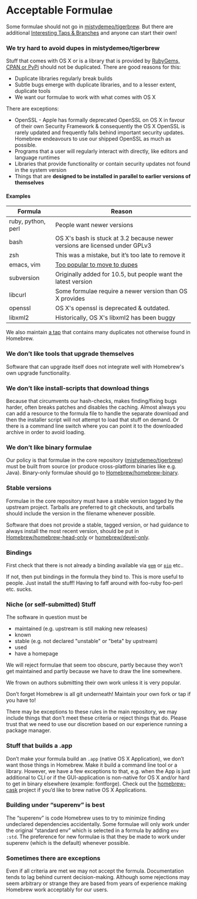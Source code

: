 # Acceptable Formulae
Some formulae should not go in
[mistydemeo/tigerbrew](https://github.com/mistydemeo/tigerbrew). But there are
additional [Interesting Taps & Branches](Interesting-Taps-&-Branches.md) and anyone can start their
own!

### We try hard to avoid dupes in mistydemeo/tigerbrew
Stuff that comes with OS X or is a library that is provided by
[RubyGems, CPAN or PyPi](https://github.com/mistydemeo/tigerbrew/blob/master/share/doc/homebrew/Gems,-Eggs-and-Perl-Modules.md)
should not be duplicated. There are good reasons for this:

* Duplicate libraries regularly break builds
* Subtle bugs emerge with duplicate libraries, and to a lesser extent,
duplicate tools
* We want our formulae to work with what comes with OS X

There are exceptions:

* OpenSSL - Apple has formally deprecated OpenSSL on OS X in favour of their own Security Framework
  & consequently the OS X OpenSSL is rarely updated and frequently falls behind important security updates.
  Homebrew endeavours to use our shipped OpenSSL as much
   as possible.
* Programs that a user will regularly interact with directly, like editors and
  language runtimes
* Libraries that provide functionality or contain security updates not found in
  the system version
* Things that are **designed to be installed in parallel to earlier versions of
  themselves**

#### Examples

  Formula         | Reason
  ---             | ---
  ruby, python, perl    | People want newer versions
  bash            | OS X's bash is stuck at 3.2 because newer versions are licensed under GPLv3
  zsh             | This was a mistake, but it’s too late to remove it
  emacs, vim      | [Too popular to move to dupes](https://github.com/Homebrew/homebrew/pull/21594#issuecomment-21968819)
  subversion      | Originally added for 10.5, but people want the latest version
  libcurl         | Some formulae require a newer version than OS X provides
  openssl         | OS X's openssl is deprecated & outdated.
  libxml2         | Historically, OS X's libxml2 has been buggy

We also maintain [a tap](https://github.com/Homebrew/homebrew-dupes) that
contains many duplicates not otherwise found in Homebrew.

### We don’t like tools that upgrade themselves
Software that can upgrade itself does not integrate well with Homebrew's own
upgrade functionality.

### We don’t like install-scripts that download things
Because that circumvents our hash-checks, makes finding/fixing bugs
harder, often breaks patches and disables the caching. Almost always you
can add a resource to the formula file to handle the
separate download and then the installer script will not attempt to load
that stuff on demand. Or there is a command line switch where you can
point it to the downloaded archive in order to avoid loading.

### We don’t like binary formulae
Our policy is that formulae in the core repository
([mistydemeo/tigerbrew](https://github.com/mistydemeo/tigerbrew)) must be built
from source (or produce cross-platform binaries like e.g. Java). Binary-only
formulae should go to [Homebrew/homebrew-binary](https://github.com/Homebrew/homebrew-binary).

### Stable versions
Formulae in the core repository must have a stable version tagged by
the upstream project. Tarballs are preferred to git checkouts, and
tarballs should include the version in the filename whenever possible.

Software that does not provide a stable, tagged version, or had guidance to
always install the most recent version, should be put in
[Homebrew/homebrew-head-only](https://github.com/Homebrew/homebrew-headonly) or [homebrew/devel-only](https://github.com/Homebrew/homebrew-devel-only).

### Bindings
First check that there is not already a binding available via
[`gem`](https://rubygems.org/) or [`pip`](http://www.pip-installer.org/)
etc..

If not, then put bindings in the formula they bind to. This is more
useful to people. Just install the stuff! Having to faff around with
foo-ruby foo-perl etc. sucks.

### Niche (or self-submitted) Stuff<a name="Niche_Stuff"></a>
The software in question must be
* maintained (e.g. upstream is still making new releases)
* known
* stable (e.g. not declared "unstable" or "beta" by upstream)
* used
* have a homepage

We will reject formulae that seem too obscure, partly because they won’t
get maintained and partly because we have to draw the line somewhere.

We frown on authors submitting their own work unless it is very popular.

Don’t forget Homebrew is all git underneath! Maintain your own fork or
tap if you have to!

There may be exceptions to these rules in the main repository, we may
include things that don't meet these criteria or reject things that do.
Please trust that we need to use our discretion based on our experience
running a package manager.

### Stuff that builds a .app
Don’t make your formula build an `.app` (native OS X Application), we
don’t want those things in Homebrew. Make it build a command line tool
or a library. However, we have a few exceptions to that, e.g. when the
App is just additional to CLI or if the GUI-application is non-native
for OS X and/or hard to get in binary elsewhere (example: fontforge).
Check out the [homebrew-cask](https://github.com/caskroom/homebrew-cask)
project if you’d like to brew native OS X Applications.

### Building under “superenv” is best
The “superenv” is code Homebrew uses to try to minimize finding
undeclared dependencies accidentally. Some formulae will only work under
the original “standard env” which is selected in a formula by adding
`env :std`. The preference for new formulae is that they be made to
work under superenv (which is the default) whenever possible.

### Sometimes there are exceptions
Even if all criteria are met we may not accept the formula.
Documentation tends to lag behind current decision-making. Although some
rejections may seem arbitrary or strange they are based from years of
experience making Homebrew work acceptably for our users.
